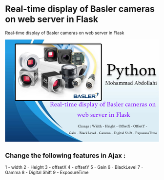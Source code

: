 # Real-time display of Basler cameras on web server in Flask
 Real-time display of Basler cameras on web server in Flask

![Alt text](screen.png?raw=true "Real-time display of Basler cameras on web server in Flask")

## Change the following features in Ajax : 

1 - width 
2 - Height
3 - offsetX
4 - offsetY
5 - Gain
6 - BlackLevel
7 - Gamma
8 - Digital Shift
9 - ExposureTime

